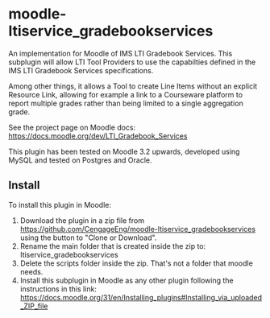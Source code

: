 # moodle-ltiservice_gradebookservices

An implementation for Moodle of IMS LTI Gradebook Services. This subplugin will allow LTI Tool Providers to use the capabilties defined in the IMS LTI Gradebook Services specifications.

Among other things, it allows a Tool to create Line Items without an explicit Resource Link, allowing for example a link to a Courseware platform to report multiple grades rather than being limited to a single aggregation grade.

See the project page on Moodle docs: https://docs.moodle.org/dev/LTI_Gradebook_Services

This plugin has been tested on Moodle 3.2 upwards, developed using MySQL and tested on Postgres and Oracle.

## Install

To install this plugin in Moodle:

1. Download the plugin in a zip file from https://github.com/CengageEng/moodle-ltiservice_gradebookservices using the button to "Clone or Download".
2. Rename the main folder that is created inside the zip to: ltiservice_gradebookservices
3. Delete the scripts folder inside the zip. That's not a folder that moodle needs. 
4. Install this subplugin in Moodle as any other plugin following the instructions in this link: https://docs.moodle.org/31/en/Installing_plugins#Installing_via_uploaded_ZIP_file 
